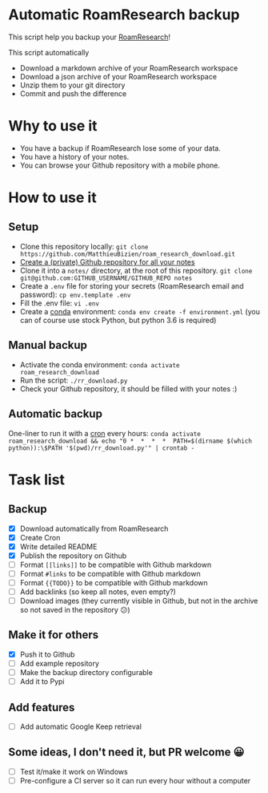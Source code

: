 # Automatic RoamResearch backup

This script help you backup your [RoamResearch](https://roamresearch.com/)!

This script automatically
- Download a markdown archive of your RoamResearch workspace
- Download a json archive of your RoamResearch workspace
- Unzip them to your git directory
- Commit and push the difference

# Why to use it

- You have a backup if RoamResearch lose some of your data.
- You have a history of your notes.
- You can browse your Github repository with a mobile phone.

# How to use it

## Setup

- Clone this repository locally: `git clone https://github.com/MatthieuBizien/roam_research_download.git`
- [Create a (private) Github repository for all your notes](https://help.github.com/en/github/getting-started-with-github/create-a-repo)
- Clone it into a `notes/` directory,
at the root of this repository. 
`git clone git@github.com:GITHUB_USERNAME/GITHUB_REPO notes`
- Create a `.env` file for storing your secrets (RoamResearch email and password):
`cp env.template .env`
- Fill the .env file: `vi .env`
- Create a [conda](https://www.anaconda.com/) environment: `conda env create -f environment.yml`
(you can of course use stock Python, but python 3.6 is required)

## Manual backup

- Activate the conda environment: `conda activate roam_research_download`
- Run the script: `./rr_download.py`
- Check your Github repository, it should be filled with your notes :)

## Automatic backup

One-liner to run it with a [cron](https://en.wikipedia.org/wiki/Cron) every hours: 
`conda activate roam_research_download && echo "0 *  *  *  *  PATH=$(dirname $(which python)):\$PATH '$(pwd)/rr_download.py'" | crontab -`

# Task list

## Backup

- [x] Download automatically from RoamResearch
- [x] Create Cron
- [x] Write detailed README
- [x] Publish the repository on Github
- [ ] Format `[[links]]` to be compatible with Github markdown
- [ ] Format `#links` to be compatible with Github markdown
- [ ] Format `{{TODO}}` to be compatible with Github markdown
- [ ] Add backlinks (so keep all notes, even empty?)
- [ ] Download images (they currently visible in Github, but not in the archive so not saved in the repository 😕)

## Make it for others
- [x] Push it to Github
- [ ] Add example repository
- [ ] Make the backup directory configurable
- [ ] Add it to Pypi

## Add features
- [ ] Add automatic Google Keep retrieval

## Some ideas, I don't need it, but PR welcome 😀
- [ ] Test it/make it work on Windows
- [ ] Pre-configure a CI server so it can run every hour without a computer
